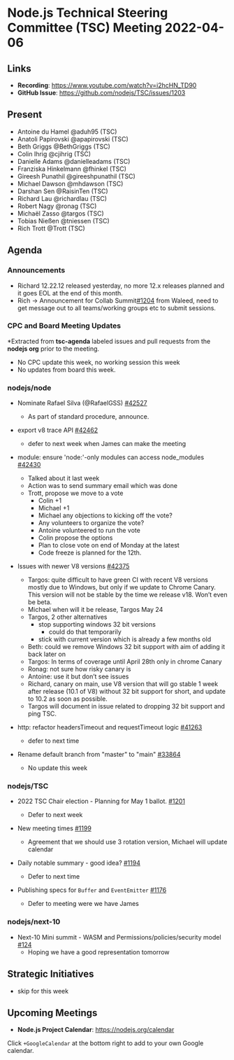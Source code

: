 # Node.js Technical Steering Committee (TSC) Meeting 2022-04-06

## Links

* **Recording**:  <https://www.youtube.com/watch?v=i2hcHN_TD90>
* **GitHub Issue**: <https://github.com/nodejs/TSC/issues/1203>

## Present

* Antoine du Hamel @aduh95 (TSC)
* Anatoli Papirovski @apapirovski (TSC)
* Beth Griggs @BethGriggs (TSC)
* Colin Ihrig @cjihrig (TSC)
* Danielle Adams @danielleadams (TSC)
* Franziska Hinkelmann @fhinkel (TSC)
* Gireesh Punathil @gireeshpunathil (TSC)
* Michael Dawson @mhdawson (TSC)
* Darshan Sen @RaisinTen (TSC)
* Richard Lau @richardlau (TSC)
* Robert Nagy @ronag (TSC)
* Michaël Zasso @targos (TSC)
* Tobias Nießen @tniessen (TSC)
* Rich Trott @Trott (TSC)

## Agenda

### Announcements

* Richard 12.22.12 released yesterday, no more 12.x releases planned and it goes EOL at the
  end of this month.
* Rich -> Announcement for Collab Summit[#1204](https://github.com/nodejs/TSC/issues/1204)
  from Waleed, need to get message out to all teams/working groups etc to submit sessions.

### CPC and Board Meeting Updates

*Extracted from **tsc-agenda** labeled issues and pull requests from the **nodejs org** prior to the meeting.

* No CPC update this week, no working session this week
* No updates from board this week.

### nodejs/node

* Nominate Rafael Silva (@RafaelGSS) [#42527](https://github.com/nodejs/node/issues/42527)
  * As part of standard procedure, announce.

* export v8 trace API [#42462](https://github.com/nodejs/node/pull/42462)
  * defer to next week when James can make the meeting

* module: ensure 'node:'-only modules can access node_modules [#42430](https://github.com/nodejs/node/pull/42430)
  * Talked about it last week
  * Action was to send summary email which was done
  * Trott, propose we move to a vote
    * Colin +1
    * Michael +1
    * Michael any objections to kicking off the vote?
    * Any volunteers to organize the vote?
    * Antoine volunteered to run the vote
    * Colin propose the options
    * Plan to close vote on end of Monday at the latest
    * Code freeze is planned for the 12th.

* Issues with newer V8 versions [#42375](https://github.com/nodejs/node/issues/42375)
  * Targos: quite difficult to have green CI with recent V8 versions mostly due to Windows, but
    only if we update to Chrome Canary. This version will not be stable by the time we release
    v18. Won’t even be beta.
  * Michael when will it be release, Targos May 24
  * Targos, 2 other alternatives
    * stop supporting windows 32 bit versions
      * could do that temporarily
    * stick with current version which is already a few months old
  * Beth: could we remove Windows 32 bit support with aim of adding it back later on
  * Targos: In terms of coverage until April 28th only in chrome Canary
  * Ronag: not sure how risky canary is
  * Antoine: use it but don’t see issues
  * Richard, canary on main, use V8 version that will go stable 1 week after release (10.1 of V8)
    without 32 bit support for short, and update to 10.2 as soon as possible.
  * Targos will document in issue related to dropping 32 bit support and ping TSC.

* http: refactor headersTimeout and requestTimeout logic [#41263](https://github.com/nodejs/node/pull/41263)
  * defer to next time

* Rename default branch from "master" to "main" [#33864](https://github.com/nodejs/node/issues/33864)
  * No update this week

### nodejs/TSC

* 2022 TSC Chair election - Planning for May 1 ballot. [#1201](https://github.com/nodejs/TSC/issues/1201)
  * Defer to next week

* New meeting times [#1199](https://github.com/nodejs/TSC/issues/1199)
  * Agreement that we should use 3 rotation version, Michael will update calendar

* Daily notable summary - good idea? [#1194](https://github.com/nodejs/TSC/issues/1194)
  * Defer to next time

* Publishing specs for `Buffer` and `EventEmitter` [#1176](https://github.com/nodejs/TSC/issues/1176)
  * Defer to meeting were we have James

### nodejs/next-10

* Next-10 Mini summit  - WASM and Permissions/policies/security model [#124](https://github.com/nodejs/next-10/issues/124)
  * Hoping we have a good representation tomorrow

## Strategic Initiatives

* skip for this week

## Upcoming Meetings

* **Node.js Project Calendar**: <https://nodejs.org/calendar>

Click `+GoogleCalendar` at the bottom right to add to your own Google calendar.
